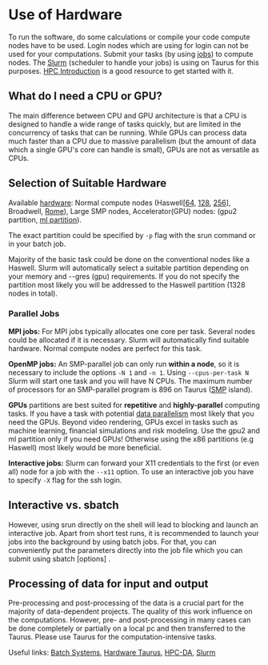 # Use of Hardware

To run the software, do some calculations or compile your code compute nodes have to be used. Login
nodes which are using for login can not be used for your computations. Submit your tasks (by using
[jobs](todo)) to compute nodes. The [Slurm](todo) (scheduler to handle your jobs) is using on Taurus
for this purposes. [HPC Introduction](todo) is a good resource to get started with it.

## What do I need a CPU or GPU?

The main difference between CPU and GPU architecture is that a CPU is designed to handle a wide
range of tasks quickly, but are limited in the concurrency of tasks that can be running. While GPUs
can process data much faster than a CPU due to massive parallelism (but the amount of data which
a single GPU's core can handle is small), GPUs are not as versatile as CPUs.

## Selection of Suitable Hardware

Available [hardware](todo): Normal compute nodes (Haswell[[64](todo), [128](todo), [256](todo)],
Broadwell, [Rome](todo)), Large SMP nodes, Accelerator(GPU) nodes: (gpu2 partition, [ml
partition](todo)).

The exact partition could be specified by `-p` flag with the srun command or in your batch job.

Majority of the basic task could be done on the conventional nodes like a Haswell. Slurm will
automatically select a suitable partition depending on your memory and --gres (gpu) requirements. If
you do not specify the partition most likely you will be addressed to the Haswell partition (1328
nodes in total).

### Parallel Jobs

**MPI jobs:** For MPI jobs typically allocates one core per task. Several nodes could be allocated
if it is necessary. Slurm will automatically find suitable hardware. Normal compute nodes are
perfect for this task.

**OpenMP jobs:** An SMP-parallel job can only run **within a node**, so it is necessary to include the
options `-N 1` and `-n 1`. Using `--cpus-per-task N` Slurm will start one task and you will have N CPUs.
The maximum number of processors for an SMP-parallel program is 896 on Taurus ([SMP](todo) island).

**GPUs** partitions are best suited for **repetitive** and **highly-parallel** computing tasks. If
you have a task with potential [data parallelism](todo) most likely that you need the GPUs. Beyond
video rendering, GPUs excel in tasks such as machine learning, financial simulations and risk
modeling. Use the gpu2 and ml partition only if you need GPUs! Otherwise using the x86 partitions
(e.g Haswell) most likely would be more beneficial.

**Interactive jobs:** Slurm can forward your X11 credentials to the first (or even all) node for a job
with the `--x11` option. To use an interactive job you have to specify `-X` flag for the ssh login.

## Interactive vs. sbatch

However, using srun directly on the shell will lead to blocking and launch an interactive job. Apart
from short test runs, it is recommended to launch your jobs into the background by using batch jobs.
For that, you can conveniently put the parameters directly into the job file which you can submit
using sbatch [options] <job file>.

## Processing of data for input and output

Pre-processing and post-processing of the data is a crucial part for the majority of data-dependent
projects. The quality of this work influence on the computations. However, pre- and post-processing
in many cases can be done completely or partially on a local pc and then transferred to the Taurus.
Please use Taurus for the computation-intensive tasks.

Useful links: [Batch Systems](todo), [Hardware Taurus](todo), [HPC-DA](todo), [Slurm](todo)
